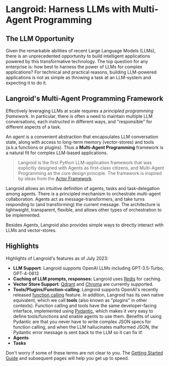 # Langroid: Harness LLMs with Multi-Agent Programming

## The LLM Opportunity

Given the remarkable abilities of recent Large Language Models (LLMs), there
is an unprecedented opportunity to build intelligent applications powered by
this transformative technology. The top question for any enterprise is: how
best to harness the power of LLMs for complex applications? For technical and
practical reasons, building LLM-powered applications is not as simple as
throwing a task at an LLM-system and expecting it to do it.

## Langroid's Multi-Agent Programming Framework

Effectively leveraging LLMs at scale requires a *principled programming 
framework*. In particular, there is often a need to maintain multiple LLM 
conversations, each instructed in different ways, and "responsible" for 
different aspects of a task.

An *agent* is a convenient abstraction that encapsulates LLM conversation 
state, along with access to long-term memory (vector-stores) and tools (a.k.a functions 
or plugins). Thus a **Multi-Agent Programming** framework is a natural fit 
for complex LLM-based applications.

> Langroid is the first Python LLM-application framework that was explicitly 
designed  with Agents as first-class citizens, and Multi-Agent Programming 
as the core  design principle. The framework is inspired by ideas from the 
[Actor Framework](https://en.wikipedia.org/wiki/Actor_model).

Langroid allows an intuitive definition of agents, tasks and task-delegation 
among agents. There is a principled mechanism to orchestrate multi-agent 
collaboration. Agents act as message-transformers, and take turns responding to (and
transforming) the current message. The architecture is lightweight, transparent, 
flexible, and allows other types of orchestration to be implemented.

Besides Agents, Langroid also provides simple ways to directly interact with  
LLMs and vector-stores.  

## Highlights
Highlights of Langroid's features as of July 2023:

- **LLM Support**: Langroid supports OpenAI LLMs including GPT-3.5-Turbo, 
  GPT-4-0613
- **Caching of LLM prompts, responses:** Langroid uses [Redis](https://redis.com/try-free/) for caching.
- **Vector Store Support**: [Qdrant](https://qdrant.tech/) and [Chroma](https://www.trychroma.com/) are currently supported.
- **Tools/Plugins/Function-calling**: Langroid supports OpenAI's recently 
  released [function calling](https://platform.openai.com/docs/guides/gpt/function-calling) 
  feature. In addition, Langroid has its own native equivalent, which we 
  call **tools** (also known as "plugins" in other contexts). Function 
  calling and tools have the same developer-facing interface, implemented 
  using [Pydantic](https://docs.pydantic.dev/latest/), 
  which makes it very easy to define tools/functions and enable agents 
  to use them. Benefits of using Pydantic are that you never have to write 
  complex JSON specs for function calling, and when the LLM 
  hallucinates malformed JSON, the Pydantic error message is sent back to 
  the LLM so it can fix it!
- **Agents**
- **Tasks**


Don't worry if some of these terms are not clear to you. 
The [Getting Started Guide](quick-start/index.md) and subsequent pages 
will help you get up to speed.